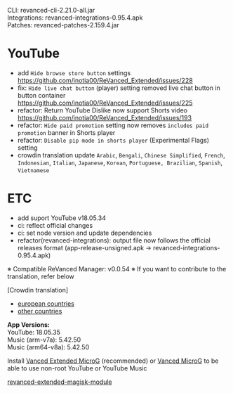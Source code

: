 CLI: revanced-cli-2.21.0-all.jar  
Integrations: revanced-integrations-0.95.4.apk  
Patches: revanced-patches-2.159.4.jar  

YouTube
==
- add `Hide browse store button` settings https://github.com/inotia00/ReVanced_Extended/issues/228
- fix: `Hide live chat button` (player) setting removed live chat button in button container https://github.com/inotia00/ReVanced_Extended/issues/225
- refactor: Return YouTube Dislike now support Shorts video https://github.com/inotia00/ReVanced_Extended/issues/193
- refactor: `Hide paid promotion` setting now removes `includes paid promotion` banner in Shorts player
- refactor: `Disable pip mode in shorts player` (Experimental Flags) setting
- crowdin translation update
`Arabic`, `Bengali`, `Chinese Simplified`, `French`, `Indonesian`, `Italian`, `Japanese`, `Korean`, `Portuguese, Brazilian`, `Spanish`, `Vietnamese`

ETC
==
- add suport YouTube v18.05.34
- ci: reflect official changes
- ci: set node version and update dependencies
- refactor(revanced-integrations): output file now follows the official releases format (app-release-unsigned.apk → revanced-integrations-0.95.4.apk)

※ Compatible ReVanced Manager: v0.0.54
※ If you want to contribute to the translation, refer below

[Crowdin translation]
- [european countries](https://crowdin.com/project/revancedextendedeu)
- [other countries](https://crowdin.com/project/revancedextended)
  
**App Versions:**  
YouTube: 18.05.35  
Music (arm-v7a): 5.42.50  
Music (arm64-v8a): 5.42.50  

Install [Vanced Extended MicroG](https://github.com/inotia00/VancedMicroG/releases) (recommended) or [Vanced MicroG](https://github.com/TeamVanced/VancedMicroG/releases) to be able to use non-root YouTube or YouTube Music  

[revanced-extended-magisk-module](https://github.com/MatadorProBr/revanced-extended-magisk-module)  
